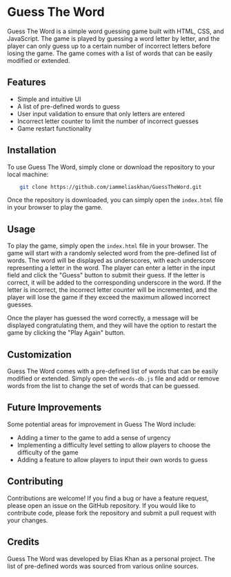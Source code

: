 # Guess The Word

Guess The Word is a simple word guessing game built with HTML, CSS, and JavaScript. The game is played by guessing a word letter by letter, and the player can only guess up to a certain number of incorrect letters before losing the game. The game comes with a list of words that can be easily modified or extended.

## Features

- Simple and intuitive UI
- A list of pre-defined words to guess
- User input validation to ensure that only letters are entered
- Incorrect letter counter to limit the number of incorrect guesses
- Game restart functionality

## Installation

To use Guess The Word, simply clone or download the repository to your local machine:

```bash
    git clone https://github.com/iammeliaskhan/GuessTheWord.git
```

Once the repository is downloaded, you can simply open the `index.html` file in your browser to play the game.

## Usage

To play the game, simply open the `index.html` file in your browser. The game will start with a randomly selected word from the pre-defined list of words. The word will be displayed as underscores, with each underscore representing a letter in the word. The player can enter a letter in the input field and click the "Guess" button to submit their guess. If the letter is correct, it will be added to the corresponding underscore in the word. If the letter is incorrect, the incorrect letter counter will be incremented, and the player will lose the game if they exceed the maximum allowed incorrect guesses.

Once the player has guessed the word correctly, a message will be displayed congratulating them, and they will have the option to restart the game by clicking the "Play Again" button.

## Customization

Guess The Word comes with a pre-defined list of words that can be easily modified or extended. Simply open the `words-db.js` file and add or remove words from the list to change the set of words that can be guessed.

## Future Improvements

Some potential areas for improvement in Guess The Word include:

- Adding a timer to the game to add a sense of urgency
- Implementing a difficulty level setting to allow players to choose the difficulty of the game
- Adding a feature to allow players to input their own words to guess

## Contributing

Contributions are welcome! If you find a bug or have a feature request, please open an issue on the GitHub repository. If you would like to contribute code, please fork the repository and submit a pull request with your changes.

## Credits

Guess The Word was developed by Elias Khan as a personal project. The list of pre-defined words was sourced from various online sources.
